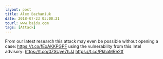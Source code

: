 ```yaml
---
layout: post
title: Alex Bazhaniuk
date: 2018-07-23 03:00:21
tourl: www.baidu.com
tags: [Attack]
---
```

From our latest research this attack may even be possible without opening a case: https://t.co/fExAKKPGPF using the vulnerability from this Intel advisory: https://t.co/0ZSUye7hJJ https://t.co/PkhaMRe2tf